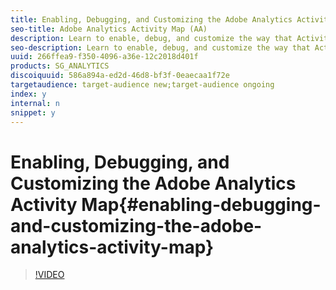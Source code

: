 ```yaml
---
title: Enabling, Debugging, and Customizing the Adobe Analytics Activity Map
seo-title: Adobe Analytics Activity Map (AA) 
description: Learn to enable, debug, and customize the way that Activity Map is deployed in the Adobe Analytics extension.
seo-description: Learn to enable, debug, and customize the way that Activity Map is deployed in the Adobe Analytics extension. (AA)
uuid: 266ffea9-f350-4096-a36e-12c2018d401f
products: SG_ANALYTICS
discoiquuid: 586a894a-ed2d-46d8-bf3f-0eaecaa1f72e
targetaudience: target-audience new;target-audience ongoing
index: y
internal: n
snippet: y
---
```


# Enabling, Debugging, and Customizing the Adobe Analytics Activity Map{#enabling-debugging-and-customizing-the-adobe-analytics-activity-map}

>[!VIDEO](https://video.tv.adobe.com/v/25878?quality=12)

